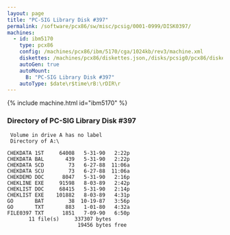 ```yaml
---
layout: page
title: "PC-SIG Library Disk #397"
permalink: /software/pcx86/sw/misc/pcsig/0001-0999/DISK0397/
machines:
  - id: ibm5170
    type: pcx86
    config: /machines/pcx86/ibm/5170/cga/1024kb/rev3/machine.xml
    diskettes: /machines/pcx86/diskettes.json,/disks/pcsig0/pcx86/diskettes.json
    autoGen: true
    autoMount:
      B: "PC-SIG Library Disk #397"
    autoType: $date\r$time\rB:\rDIR\r
---
```


{% include machine.html id="ibm5170" %}

### Directory of PC-SIG Library Disk #397

     Volume in drive A has no label
     Directory of A:\

    CHEKDATA 1ST     64008   5-31-90   2:22p
    CHEKDATA BAL       439   5-31-90   2:22p
    CHEKDATA SCD        73   6-27-88  11:06a
    CHEKDATA SCU        73   6-27-88  11:06a
    CHEKDEMO DOC      8047   5-31-90   2:16p
    CHEKLINE EXE     91598   8-03-89   2:42p
    CHEKLIST DOC     68415   5-31-90   2:14p
    CHEKLIST EXE    101882   8-03-89   4:31p
    GO       BAT        38  10-19-87   3:56p
    GO       TXT       883   1-01-80   4:32a
    FILE0397 TXT      1851   7-09-90   6:50p
           11 file(s)     337307 bytes
                           19456 bytes free
